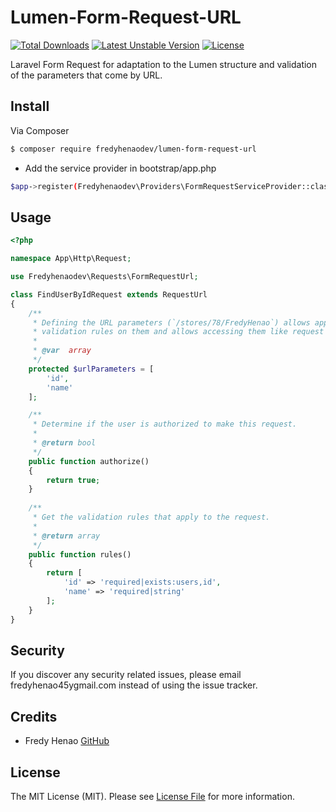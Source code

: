 # Lumen-Form-Request-URL

[![Total Downloads](https://poser.pugx.org/fredyhenaodev/lumen-form-request-url/downloads)](https://packagist.org/packages/fredyhenaodev/lumen-form-request-url)
[![Latest Unstable Version](https://poser.pugx.org/fredyhenaodev/lumen-form-request-url/v/unstable)](https://packagist.org/packages/fredyhenaodev/lumen-form-request-url)
[![License](https://poser.pugx.org/fredyhenaodev/lumen-form-request-url/license)](LICENSE.md)



Laravel Form Request for adaptation to the Lumen structure and validation of the parameters that come by URL.

## Install

Via Composer

``` bash
$ composer require fredyhenaodev/lumen-form-request-url
```
* Add the service provider in bootstrap/app.php
``` bash
$app->register(Fredyhenaodev\Providers\FormRequestServiceProvider::class);
```
## Usage

``` php
<?php

namespace App\Http\Request;

use Fredyhenaodev\Requests\FormRequestUrl;

class FindUserByIdRequest extends RequestUrl
{
    /**
     * Defining the URL parameters (`/stores/78/FredyHenao`) allows applying
     * validation rules on them and allows accessing them like request data.
     *
     * @var  array
     */
    protected $urlParameters = [
        'id',
        'name'
    ];

    /**
     * Determine if the user is authorized to make this request.
     *
     * @return bool
     */
    public function authorize()
	{
		return true;
    }
    
    /**
     * Get the validation rules that apply to the request.
     *
     * @return array
     */
    public function rules()
    {
        return [
            'id' => 'required|exists:users,id',
            'name' => 'required|string'
        ];
    }
}
```

## Security

If you discover any security related issues, please email fredyhenao45ygmail.com instead of using the issue tracker.

## Credits

- Fredy Henao [GitHub](https://github.com/fredyhenaodev)

## License

The MIT License (MIT). Please see [License File](LICENSE.md) for more information.
